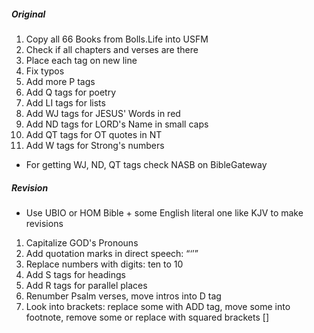 ##### Original

1. Copy all 66 Books from Bolls.Life into USFM
2. Check if all chapters and verses are there
3. Place each tag on new line
4. Fix typos
5. Add more P tags
6. Add Q tags for poetry
7. Add LI tags for lists
8. Add WJ tags for JESUS' Words in red
9. Add ND tags for LORD's Name in small caps
10. Add QT tags for OT quotes in NT
11. Add W tags for Strong's numbers

- For getting WJ, ND, QT tags check NASB on BibleGateway

##### Revision

- Use UBIO or HOM Bible + some English literal one like KJV to make revisions

1. Capitalize GOD's Pronouns
2. Add quotation marks in direct speech: “‘’”
3. Replace numbers with digits: ten to 10
4. Add S tags for headings
5. Add R tags for parallel places
6. Renumber Psalm verses, move intros into D tag
7. Look into brackets: replace some with ADD tag, move some into footnote, remove some or replace with squared brackets []
